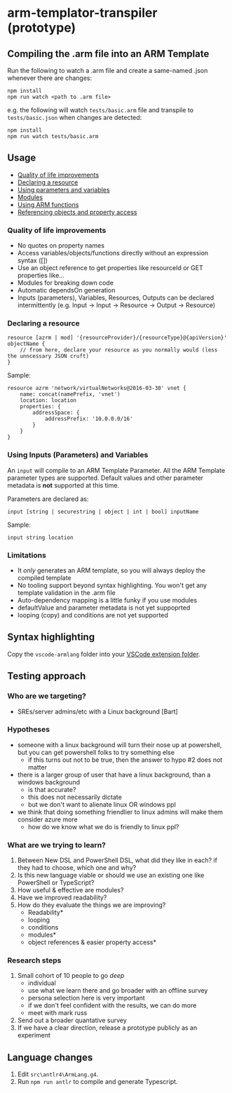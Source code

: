 # arm-templator-transpiler (prototype)

## Compiling the .arm file into an ARM Template
Run the following to watch a .arm file and create a same-named .json whenever there are changes:

```
npm install
npm run watch <path to .arm file>
```

e.g. the following will watch `tests/basic.arm` file and transpile to `tests/basic.json` when changes are detected: 
```
npm install
npm run watch tests/basic.arm
```

## Usage
* [Quality of life improvements]()
* [Declaring a resource]()
* [Using parameters and variables]()
* [Modules]()
* [Using ARM functions]()
* [Referencing objects and property access]()

### Quality of life improvements
* No quotes on property names
* Access variables/objects/functions directly without an expression syntax ([])
* Use an object reference to get properties like resourceId or GET properties like...
* Modules for breaking down code
* Automatic dependsOn generation
* Inputs (parameters), Variables, Resources, Outputs can be declared intermittently (e.g. Input -> Input -> Resource -> Output -> Resource)

### Declaring a resource
```
resource [azrm | mod] '{resourceProvider}/{resourceType}@{apiVersion}' objectName {
    // from here, declare your resource as you normally would (less the unncessary JSON cruft)
} 
```

Sample:
```
resource azrm 'network/virtualNetworks@2016-03-30' vnet {
    name: concat(namePrefix, 'vnet')
    location: location
    properties: {
        addressSpace: {
            addressPrefix: '10.0.0.0/16'
        }
    }
}
```

### Using Inputs (Parameters) and Variables
An `input` will compile to an ARM Template Parameter. All the ARM Template parameter types are supported. Default values and other parameter metadata is **not** supported at this time.

Parameters are declared as:
```
input [string | securestring | object | int | bool] inputName
```

Sample:
```
input string location
```

### Limitations
* It *only* generates an ARM template, so you will always deploy the compiled template
* No tooling support beyond syntax highlighting. You won't get any template validation in the .arm file
* Auto-dependency mapping is a little funky if you use modules
* defaultValue and parameter metadata is not yet suppoprted
* looping (copy) and conditions are not yet supported

## Syntax highlighting
Copy the `vscode-armlang` folder into your [VSCode extension folder](https://vscode-docs.readthedocs.io/en/stable/extensions/install-extension/#your-extensions-folder).

## Testing approach

### Who are we targeting?
* SREs/server admins/etc with a Linux background [Bart]

### Hypotheses
* someone with a linux background will turn their nose up at powershell, but you can get powershell folks to try something else
    - if this turns out not to be true, then the answer to hypo #2 does not matter
* there is a larger group of user that have a linux background, than a windows background
    - is that accurate?
    - this does not necessarily dictate 
    - but we don't want to alienate linux OR windows ppl
* we think that doing something friendlier to linux admins will make them consider azure more
    - how do we know what we do is friendly to linux ppl?

### What are we trying to learn?
1. Between New DSL and PowerShell DSL, what did they like in each? if they had to choose, which one and why?
1. Is this new language viable or should we use an existing one like PowerShell or TypeScript?
1. How useful & effective are modules?
1. Have we improved readability?
1. How do they evaluate the things we are improving?
   - Readability*
   - looping
   - conditions
   - modules*
   - object references & easier property access*

### Research steps
1. Small cohort of 10 people to go *deep*
    - individual
    - use what we learn there and go broader with an offline survey
    - persona selection here is very important
    - if we don't feel confident with the results, we can do more
    - meet with mark russ
1. Send out a broader quantative survey
1. If we have a clear direction, release a prototype publicly as an experiment

## Language changes
1. Edit `src\antlr4\ArmLang.g4`.
2. Run `npm run antlr` to compile and generate Typescript.
